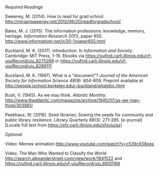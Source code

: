 *Required Readings*

Sweeney, M. (2014). How to read for grad school.
<http://miriamsweeney.net/2012/06/20/readforgradschool/>

Bates, M. J. (2015). The information professions: knowledge, memory,
heritage. *Information Research 20*(1), paper 655. <http://www.informationr.net/ir/20-1/paper655.html>

Buckland, M. K. (2017). Introduction. In *Information and Society*.
Cambridge: MIT Press, 1-19. Ebooks via
<https://vufind.carli.illinois.edu/vf-uiu/Record/uiu_8275269>
or <https://vufind.carli.illinois.edu/vf-uiu/Record/uiu_8286111>

Buckland, M. K. (1997). What is a "document"? *Journal of the American
Society for Information Science* *48*(9): 804-809. Preprint available at
<http://people.ischool.berkeley.edu/~buckland/whatdoc.html>

Bush, V. (1945). As we may think. *Atlantic Monthly.*
<http://www.theatlantic.com/magazine/archive/1945/07/as-we-may-think/303881/>

Peekhaus, W. (2018). Seed libraries: Sowing the seeds for community and public library resilience. Library Quarterly 88(3): 271-285. [e-journal] [Locate full text from https://sfx.carli.illinois.edu/sfxuiu/az]

*Optional*

Video: Memex animation <http://www.youtube.com/watch?v=c539cK58ees>

Video: The Man Who Wanted to Classify the World
<http://search.alexanderstreet.com/view/work/1641522> and 
<https://vufind.carli.illinois.edu/vf-uiu/Record/uiu_6800188>

